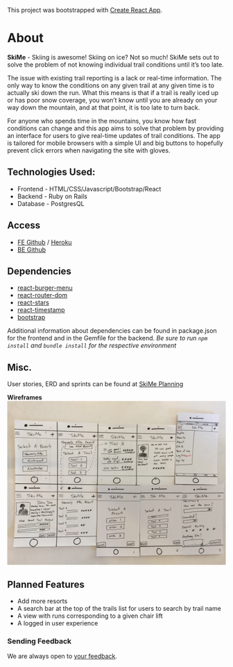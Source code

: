 This project was bootstrapped with [Create React App](https://github.com/facebookincubator/create-react-app).

# About
**SkiMe** - Skiing is awesome! Skiing on ice? Not so much! SkiMe sets out to solve the problem of not knowing individual trail conditions until it’s too late.

The issue with existing trail reporting is a lack or real-time information. The only way to know the conditions on any given trail at any given time is to actually ski down the run. What this means is that if a trail is really iced up or has poor snow coverage, you won’t know until you are already on your way down the mountain, and at that point, it is too late to turn back. 

For anyone who spends time in the mountains, you know how fast conditions can change and this app aims to solve that problem by providing an interface for users to give real-time updates of trail conditions. The app is tailored for mobile browsers with a simple UI and big buttons to hopefully prevent click errors when navigating the site with gloves.

## Technologies Used:
* Frontend - HTML/CSS/Javascript/Bootstrap/React
* Backend - Ruby on Rails
* Database - PostgresQL

## Access
 * [FE Github](https://github.com/kjkeaston/SkiMe) / [Heroku](https://ski-me.herokuapp.com/)
 * [BE Github](https://github.com/kjkeaston/SkiMe-api)

## Dependencies
* [react-burger-menu](https://www.npmjs.com/package/react-burger-menu)
* [react-router-dom](https://www.npmjs.com/package/react-router-dom)
* [react-stars](https://www.npmjs.com/package/react-stars)
* [react-timestamp](https://www.npmjs.com/package/react-timestamp)
* [bootstrap](https://getbootstrap.com/docs/4.0/getting-started/download/#npm)

Additional information about dependencies can be found in package.json for the frontend and in the Gemfile for the backend. *Be sure to run `npm install` and `bundle install` for the respective environment*

## Misc.
User stories, ERD and sprints can be found at [SkiMe Planning](https://docs.google.com/document/d/15cgaK5j1A_OZDtIFn_dI-0Qt21Q_IZt3b7RPJG8elDA/edit)

**Wireframes**
![wireframes](/public/wireframes.jpg)

## Planned Features
* Add more resorts
* A search bar at the top of the trails list for users to search by trail name
* A view with runs corresponding to a given chair lift
* A logged in user experience 

### Sending Feedback
We are always open to [your feedback](https://github.com/kjkeaston/SkiMe/issues).
